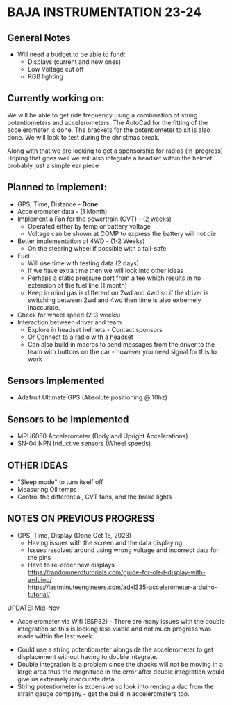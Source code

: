 # BAJA INSTRUMENTATION 23-24

## General Notes
- Will need a budget to be able to fund:
  * Displays (current and new ones)
  * Low Voltage cut off
  * RGB lighting
## Currently working on: 
  We will be able to get ride frequency using a combination of string potentiometers and accelerometers.
    The AutoCad for the fitting of the accelerometer is done.
    The brackets for the potentiometer to sit is also done.
    We will look to test during the christmas break.
  
  Along with that we are looking to get a sponsorship for radios (in-progress)
  Hoping that goes well we will also integrate a headset within the helmet probably just a simple ear piece
## Planned to Implement:
- GPS, Time, Distance - **Done**
- Accelerometer data - (1 Month)
- Implement a Fan for the powertrain (CVT) - (2 weeks)
  * Operated either by temp or battery voltage
  * Voltage can be shown at COMP to express the battery will not die
- Better implementation of 4WD - (1-2 Weeks)
  * On the steering wheel if possible with a fail-safe
- Fuel 
   * Will use time with testing data (2 days)
   * If we have extra time then we will look into other ideas
   * Perhaps a static pressure port from a tee which results in no extension of the fuel line (1 month)
   * Keep in mind gas is different on 2wd and 4wd so if the driver is switching between 2wd and 4wd then time is also extremely inaccurate. 
- Check for wheel speed (2-3 weeks)
- Interaction between driver and team
  * Explore in headset helmets - Contact sponsors
  * Or Connect to a radio with a headset
  * Can also build in macros to send messages from the driver to the team with buttons on the car - however you need signal for this to work

## Sensors Implemented
- Adafruit Ultimate GPS (Absolute positioning @ 10hz)

## Sensors to be Implemented
- MPU6050 Accelerometer (Body and Upright Accelerations)
- SN-04 NPN Inductive sensors (Wheel speeds)

## OTHER IDEAS
- "Sleep mode" to turn itself off
- Measuring Oil temps
- Control the differential, CVT fans, and the brake lights

## NOTES ON PREVIOUS PROGRESS
- GPS, Time, Display (Done Oct 15, 2023)
  * Having issues with the screen and the data displaying
  * Issues resolved around using wrong voltage and incorrect data for the pins
  * Have to re-order new displays \
https://randomnerdtutorials.com/guide-for-oled-display-with-arduino/ \
https://lastminuteengineers.com/adxl335-accelerometer-arduino-tutorial/

UPDATE: Mid-Nov
- Accelerometer via Wifi (ESP32) - There are many issues with the double integration so this is looking less viable and not much progress was made within the last week.
 * Could use a string potentiometer alongside the accelerometer to get displacement without having to double integrate.
 * Double integration is a problem since the shocks will not be moving in a large area thus the magnitude in the error after double integration would give us extremely inaccurate data.
 * String potentiometer is expensive so look into renting a dac from the strain gauge company - get the build in accelerometers too.



